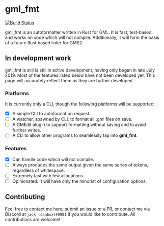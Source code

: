 # gml_fmt

[![Build Status](https://travis-ci.org/sanboxrunner/gml_fmt.svg?branch=master)](https://travis-ci.org/sanboxrunner/gml_fmt)

gml_fmt is an autoformatter written in Rust for GML. It is fast, test-based, and works on code which will not compile. Additionally, it will form the basis of a future Rust based linter for GMS2.

## In development work

gml_fmt is still is still in active development, having only began in late July 2019. Most of the features listed below have not been developed yet. This page will accurately reflect them as they are further developed.

### Platforms

It is currently only a CLI, though the following platforms will be supported:

- [x] A simple CLI to autoformat on request.
- [ ] A watcher, spawned by CLI, to format all .gml files on save.
- [ ] A GMEdit plugin to support formatting without saving and to avoid further writes.
- [ ] A CLI to allow other programs to seamlessly tap into **gml_fmt**.

### Features

- [x] Can handle code which will not compile. 
- [ ] Always produces the same output given the same series of tokens, regardless of whitespace. 
- [ ] Extremely fast with few allocations.
- [ ] Opinionated. It will have only the minorist of configuration options.

## Contributing

Feel free to contact me here, submit an issue or a PR, or contact me via Discord at `jack (sanbox)#0001` if you would like to contribute. All contributions are welcome!
